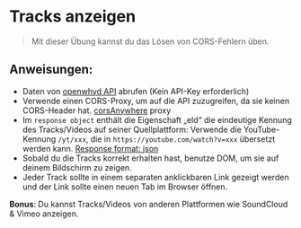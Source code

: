 # Tracks anzeigen

> Mit dieser Übung kannst du das Lösen von CORS-Fehlern üben.

## Anweisungen:

- Daten von [openwhyd API](https://openwhyd.github.io/openwhyd/API) abrufen (Kein API-Key erforderlich)
- Verwende einen CORS-Proxy, um auf die API zuzugreifen, da sie keinen CORS-Header hat. [corsAnywhere](https://corsanywhere.herokuapp.com/) proxy
- Im `response object` enthält die Eigenschaft „eId“ die eindeutige Kennung des Tracks/Videos auf seiner Quellplattform: Verwende die YouTube-Kennung `/yt/xxx`, die in `https://youtube.com/watch?v=xxx` übersetzt werden kann. [Response format: json](https://openwhyd.github.io/openwhyd/API#response-format-json)
- Sobald du die Tracks korrekt erhalten hast, benutze DOM, um sie auf deinem Bildschirm zu zeigen.
- Jeder Track sollte in einem separaten anklickbaren Link gezeigt werden und der Link sollte einen neuen Tab im Browser öffnen.

**Bonus**: Du kannst Tracks/Videos von anderen Plattformen wie SoundCloud & Vimeo anzeigen.
